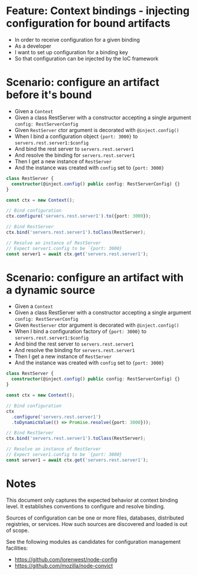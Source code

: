 # Feature: Context bindings - injecting configuration for bound artifacts

- In order to receive configuration for a given binding
- As a developer
- I want to set up configuration for a binding key
- So that configuration can be injected by the IoC framework

# Scenario: configure an artifact before it's bound

- Given a `Context`
- Given a class RestServer with a constructor accepting a single argument
  `config: RestServerConfig`
- Given `RestServer` ctor argument is decorated with `@inject.config()`
- When I bind a configuration object `{port: 3000}` to
  `servers.rest.server1:$config`
- And bind the rest server to `servers.rest.server1`
- And resolve the binding for `servers.rest.server1`
- Then I get a new instance of `RestServer`
- And the instance was created with `config` set to `{port: 3000}`

```ts
class RestServer {
  constructor(@inject.config() public config: RestServerConfig) {}
}

const ctx = new Context();

// Bind configuration
ctx.configure('servers.rest.server1').to({port: 3000});

// Bind RestServer
ctx.bind('servers.rest.server1').toClass(RestServer);

// Resolve an instance of RestServer
// Expect server1.config to be `{port: 3000}
const server1 = await ctx.get('servers.rest.server1');
```

# Scenario: configure an artifact with a dynamic source

- Given a `Context`
- Given a class RestServer with a constructor accepting a single argument
  `config: RestServerConfig`
- Given `RestServer` ctor argument is decorated with `@inject.config()`
- When I bind a configuration factory of `{port: 3000}` to
  `servers.rest.server1:$config`
- And bind the rest server to `servers.rest.server1`
- And resolve the binding for `servers.rest.server1`
- Then I get a new instance of `RestServer`
- And the instance was created with `config` set to `{port: 3000}`

```ts
class RestServer {
  constructor(@inject.config() public config: RestServerConfig) {}
}

const ctx = new Context();

// Bind configuration
ctx
  .configure('servers.rest.server1')
  .toDynamicValue(() => Promise.resolve({port: 3000}));

// Bind RestServer
ctx.bind('servers.rest.server1').toClass(RestServer);

// Resolve an instance of RestServer
// Expect server1.config to be `{port: 3000}
const server1 = await ctx.get('servers.rest.server1');
```

# Notes

This document only captures the expected behavior at context binding level. It
establishes conventions to configure and resolve binding.

Sources of configuration can be one or more files, databases, distributed
registries, or services. How such sources are discovered and loaded is out of
scope.

See the following modules as candidates for configuration management facilities:

- https://github.com/lorenwest/node-config
- https://github.com/mozilla/node-convict
